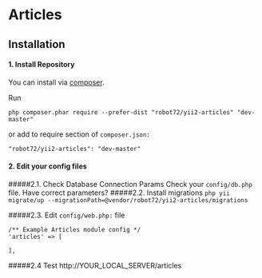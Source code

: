 Articles
===================


Installation
------------
#### 1. Install Repository
You can install via [composer](http://getcomposer.org/download/).

Run
```
php composer.phar require --prefer-dist "robot72/yii2-articles" "dev-master"
```

or add to require section of `composer.json:`

```
"robot72/yii2-articles": "dev-master"
```

#### 2. Edit your config files
#####2.1. Check Database Connection Params
Check your `config/db.php` file. Have correct parameters?
#####2.2. Install migrations
`php yii migrate/up --migrationPath=@vendor/robot72/yii2-articles/migrations`

#####2.3. Edit `config/web.php:` file

```
/** Example Articles module config */
'articles' => [
    
],
```

#####2.4 Test
http://YOUR_LOCAL_SERVER/articles